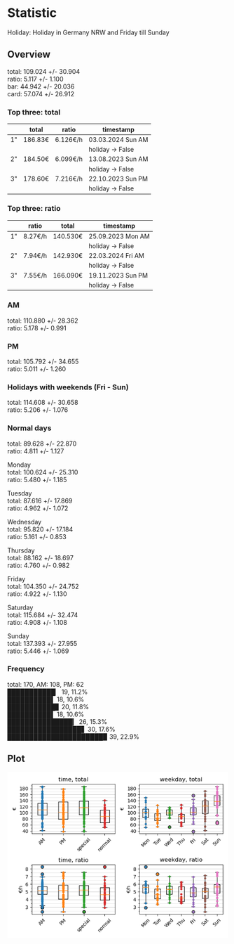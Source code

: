 # Statistic  
Holiday: Holiday in Germany NRW and Friday till Sunday  
## Overview  
total: 109.024 +/- 30.904  
ratio:   5.117 +/-  1.100  
bar:    44.942 +/- 20.036  
card:   57.074 +/- 26.912  
  
  
### Top three: total  
&nbsp;|total|ratio|timestamp
---|---|---|---
1"|186.83€|6.126€/h|03.03.2024 Sun AM
&nbsp;|&nbsp;|&nbsp;|holiday -> False
2"|184.50€|6.099€/h|13.08.2023 Sun AM
&nbsp;|&nbsp;|&nbsp;|holiday -> False
3"|178.60€|7.216€/h|22.10.2023 Sun PM
&nbsp;|&nbsp;|&nbsp;|holiday -> False
  
  
### Top three: ratio  
&nbsp;|ratio|total|timestamp
---|---|---|---
1"| 8.27€/h|140.530€|25.09.2023 Mon AM
&nbsp;|&nbsp;|&nbsp;|holiday -> False
2"| 7.94€/h|142.930€|22.03.2024 Fri AM
&nbsp;|&nbsp;|&nbsp;|holiday -> False
3"| 7.55€/h|166.090€|19.11.2023 Sun PM
&nbsp;|&nbsp;|&nbsp;|holiday -> False
  
  
### AM  
total: 110.880 +/- 28.362  
ratio:   5.178 +/-  0.991  
  
### PM  
total: 105.792 +/- 34.655  
ratio:   5.011 +/-  1.260  
  
  
### Holidays with weekends (Fri - Sun)  
total: 114.608 +/- 30.658  
ratio:   5.206 +/-  1.076  
  
### Normal days  
total:  89.628 +/- 22.870  
ratio:   4.811 +/-  1.127  
  
  
Monday  
total: 100.624 +/- 25.310  
ratio:   5.480 +/-  1.185  
  
Tuesday  
total:  87.616 +/- 17.869  
ratio:   4.962 +/-  1.072  
  
Wednesday  
total:  95.820 +/- 17.184  
ratio:   5.161 +/-  0.853  
  
Thursday  
total:  88.162 +/- 18.697  
ratio:   4.760 +/-  0.982  
  
Friday  
total: 104.350 +/- 24.752  
ratio:   4.922 +/-  1.130  
  
Saturday  
total: 115.684 +/- 32.474  
ratio:   4.908 +/-  1.108  
  
Sunday  
total: 137.393 +/- 27.955  
ratio:   5.446 +/-  1.069  
  
  
### Frequency  
total: 170, AM: 108, PM: 62  
███████████▏ 19, 11.2%  
██████████▌ 18, 10.6%  
███████████▊ 20, 11.8%  
██████████▌ 18, 10.6%  
███████████████▎ 26, 15.3%  
█████████████████▋ 30, 17.6%  
██████████████████████▉ 39, 22.9%  
  
  
## Plot  
![Image](harvest.png)